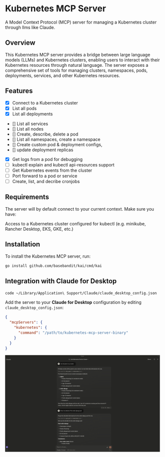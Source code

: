 # Kubernetes MCP Server

A Model Context Protocol (MCP) server for managing a Kubernetes cluster through llms like Claude.

## Overview

This Kubernetes MCP server provides a bridge between large language models (LLMs) and Kubernetes clusters, enabling users to interact with their Kubernetes resources through natural language. The server exposes a comprehensive set of tools for managing clusters, namespaces, pods, deployments, services, and other Kubernetes resources.

## Features

- [x] Connect to a Kubernetes cluster
- [x] List all pods
- [x] List all deployments 
- [] List all services
- [] List all nodes
- [] Create, describe, delete a pod
- [] List all namespaces, create a namespace
- [] Create custom pod & deployment configs, 
- [] update deployment replicas
- [x] Get logs from a pod for debugging
- [ ] kubectl explain and kubectl api-resources support
- [ ] Get Kubernetes events from the cluster
- [ ] Port forward to a pod or service
- [ ] Create, list, and decribe cronjobs

## Requirements 
The server will by default connect to your current context. Make sure you have:  

Access to a Kubernetes cluster configured for kubectl (e.g. minikube, Rancher Desktop,  EKS, GKE, etc.)

## Installation

To install the Kubernetes MCP server, run:

```sh
go install github.com/basebandit/kai/cmd/kai
```

## Integration with Claude for Desktop

`code ~/Library/Application\ Support/Claude/claude_desktop_config.json`

Add the server to your **Claude for Desktop** configuration by editing `claude_desktop_config.json`:

```json
{
  "mcpServers": {
    "kubernetes": {
      "command": "/path/to/kubernetes-mcp-server-binary"
    }
  }
}
```


![Kubernetes MCP Server](./claude_desktop.png)